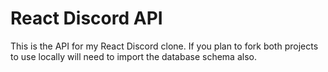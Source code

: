 # React Discord API

This is the API for my React Discord clone. If you plan to fork both projects to use locally will need to import the database schema also.

